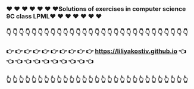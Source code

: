 ### :heart: :heart: :heart: :heart: :heart: :heart: :heart:Solutions of exercises in computer science 9C class LPML:heart: :heart: :heart: :heart: :heart: :heart: :heart:
### :point_down: :point_down: :point_down: :point_down: :point_down: :point_down: :point_down: :point_down: :point_down: :point_down: :point_down: :point_down: :point_down: :point_down: :point_down: :point_down: :point_down: :point_down: :point_down: :point_down: :point_down: :point_down: :point_down: :point_down: :point_down: :point_down: :point_down: :point_down: :point_down:
### :point_right: :point_right: :point_right: :point_right: :point_right: :point_right: :point_right: :point_right: :point_right: :point_right: https://liliyakostiv.github.io :point_left: :point_left: :point_left: :point_left: :point_left: :point_left: :point_left: :point_left: :point_left: :point_left: :point_left:
### :point_up_2: :point_up_2: :point_up_2: :point_up_2: :point_up_2: :point_up_2: :point_up_2: :point_up_2: :point_up_2: :point_up_2: :point_up_2: :point_up_2: :point_up_2: :point_up_2: :point_up_2: :point_up_2: :point_up_2: :point_up_2: :point_up_2: :point_up_2: :point_up_2: :point_up_2: :point_up_2: :point_up_2: :point_up_2: :point_up_2: :point_up_2: :point_up_2: :point_up_2:
